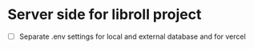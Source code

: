 # Server side for libroll project

- [ ] Separate .env settings for local and external database and for vercel
